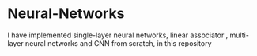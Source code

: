 # Neural-Networks
I have implemented single-layer neural networks, linear associator , multi-layer neural networks and CNN from scratch, in this repository
